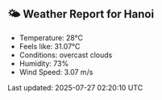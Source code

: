 <!-- WEATHER-START -->
## 🌤 Weather Report for Hanoi

- Temperature: 28°C
- Feels like: 31.07°C
- Conditions: overcast clouds
- Humidity: 73%
- Wind Speed: 3.07 m/s

Last updated: 2025-07-27 02:20:10 UTC
<!-- WEATHER-END -->
